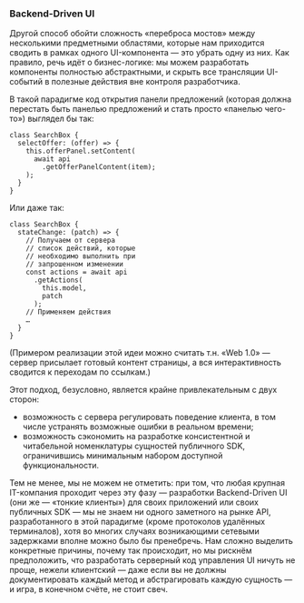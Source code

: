 ### Backend-Driven UI

Другой способ обойти сложность «переброса мостов» между несколькими предметными областями, которые нам приходится сводить в рамках одного UI-компонента — это убрать одну из них. Как правило, речь идёт о бизнес-логике: мы можем разработать компоненты полностью абстрактными, и скрыть все трансляции UI-событий в полезные действия вне контроля разработчика.

В такой парадигме код открытия панели предложений (которая должна перестать быть панелью предложений и стать просто «панелью чего-то») выглядел бы так:

```
class SearchBox {
  selectOffer: (offer) => {
    this.offerPanel.setContent(
      await api
        .getOfferPanelContent(item);
    );
  }
}
```

Или даже так:

```
class SearchBox {
  stateChange: (patch) => {
    // Получаем от сервера
    // список действий, которые
    // необходимо выполнить при
    // запрошенном изменении
    const actions = await api
      .getActions(
        this.model,
        patch
      );
    // Применяем действия
    …
  }
}
```

(Примером реализации этой идеи можно считать т.н. «Web 1.0» — сервер присылает готовый контент страницы, а вся интерактивность сводится к переходам по ссылкам.)

Этот подход, безусловно, является крайне привлекательным с двух сторон:
  * возможность с сервера регулировать поведение клиента, в том числе устранять возможные ошибки в реальном времени;
  * возможность сэкономить на разработке консистентной и читабельной номенклатуры сущностей публичного SDK, ограничившись минимальным набором доступной функциональности.

Тем не менее, мы не можем не отметить: при том, что любая крупная IT-компания проходит через эту фазу — разработки Backend-Driven UI (они же — «тонкие клиенты») для своих приложений или своих публичных SDK — мы не знаем ни одного заметного на рынке API, разработанного в этой парадигме (кроме протоколов удалённых терминалов), хотя во многих случаях возникающими сетевыми задержками вполне можно было бы пренебречь. Нам сложно выделить конкретные причины, почему так происходит, но мы рискнём предположить, что разработать серверный код управления UI ничуть не проще, нежели клиентский — даже если вы не должны документировать каждый метод и абстрагировать каждую сущность — и игра, в конечном счёте, не стоит свеч.